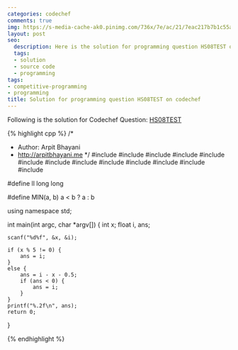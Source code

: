 ```yaml
---
categories: codechef
comments: true
img: https://s-media-cache-ak0.pinimg.com/736x/7e/ac/21/7eac217b7b1c55ab7fd56758e4e181be.jpg
layout: post
seo:
  description: Here is the solution for programming question HS08TEST on codechef
  tags:
  - solution
  - source code
  - programming
tags:
- competitive-programming
- programming
title: Solution for programming question HS08TEST on codechef
---
```


Following is the solution for Codechef Question: [HS08TEST](https://www.codechef.com/problems/HS08TEST)

{% highlight cpp %}
/*
 *  Author: Arpit Bhayani
 *  http://arpitbhayani.me
 */
#include <cmath>
#include <cstdio>
#include <cstdlib>
#include <climits>
#include <deque>
#include <iostream>
#include <list>
#include <limits>
#include <map>
#include <queue>
#include <set>
#include <stack>
#include <vector>

#define ll long long

#define MIN(a, b) a < b ? a : b

using namespace std;

int main(int argc, char *argv[]) {
    int x;
    float i, ans;

    scanf("%d%f", &x, &i);

    if (x % 5 != 0) {
        ans = i;
    }
    else {
        ans = i - x - 0.5;
        if (ans < 0) {
            ans = i;
        }
    }
    printf("%.2f\n", ans);
    return 0;
}

{% endhighlight %}
